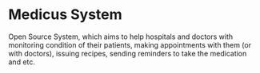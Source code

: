 # Medicus System
Open Source System, which aims to help hospitals and doctors with monitoring condition of their patients, making appointments with them (or with doctors), issuing recipes, sending reminders to take the medication and etc.

